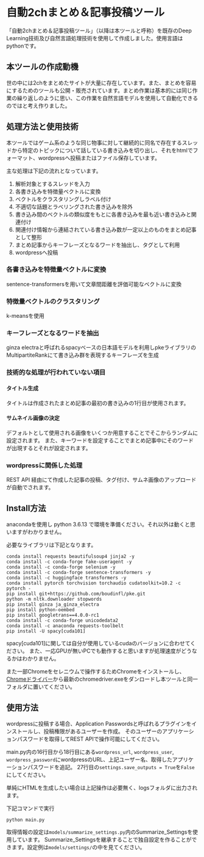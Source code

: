 # 自動2chまとめ＆記事投稿ツール

「自動2chまとめ＆記事投稿ツール」（以降は本ツールと呼称）を既存のDeep Learning技術及び自然言語処理技術を使用して作成しました。使用言語はpythonです。

## 本ツールの作成動機

世の中には2chをまとめたサイトが大量に存在しています。また、まとめを容易にするためのツールも公開・販売されています。まとめ作業は基本的には同じ作業の繰り返しのように思い、この作業を自然言語モデルを使用して自動化できるのではと考え作りました。

## 処理方法と使用技術

本ツールではゲーム系のような同じ物事に対して継続的に同名で存在するスレッドから特定のトピックについて話している書き込みを切り出し、それをhtmlでフォーマット、wordpressへ投稿またはファイル保存しています。

主な処理は下記の流れとなっています。

1. 解析対象とするスレッドを入力
2. 各書き込みを特徴量ベクトルに変換
3. ベクトルをクラスタリングしラベル付け
4. 不適切な話題とラベリングされた書き込みを除外
5. 書き込み間のベクトルの類似度をもとに各書き込みを最も近い書き込みと関連付け
6. 関連付け情報から連結されている書き込み数が一定以上のものをまとめ記事として整形
7. まとめ記事からキーフレーズとなるワードを抽出し、タグとして利用
8. wordpressへ投稿

### 各書き込みを特徴量ベクトルに変換

sentence-transformersを用いて文章間距離を評価可能なベクトルに変換

### 特徴量ベクトルのクラスタリング

k-meansを使用

### キーフレーズとなるワードを抽出

ginza electraと呼ばれるspacyベースの日本語モデルを利用しpkeライブラリのMultipartiteRankにて書き込み群を表現するキーフレーズを生成

### 技術的な処理が行われていない項目

#### タイトル生成

タイトルは作成されたまとめ記事の最初の書き込みの1行目が使用されます。

#### サムネイル画像の決定

デフォルトとして使用される画像をいくつか用意することでそこからランダムに設定されます。
また、キーワードを設定することでまとめ記事中にそのワードが出現するとそれが設定されます。

### wordpressに関係した処理

REST API 経由にて作成した記事の投稿、タグ付け、サムネ画像のアップロードが自動でされます。

## Install方法

anacondaを使用し python 3.6.13 で環境を準備ください。それ以外は動くと思いますがわかりません。

必要なライブラリは下記となります。
```
conda install requests beautifulsoup4 jinja2 -y
conda install -c conda-forge fake-useragent -y
conda install -c conda-forge selenium -y
conda install -c conda-forge sentence-transformers -y
conda install -c huggingface transformers -y
conda install pytorch torchvision torchaudio cudatoolkit=10.2 -c pytorch -
pip install git+https://github.com/boudinfl/pke.git
python -m nltk.downloader stopwords
pip install ginza ja_ginza_electra
pip install python-oembed
pip install googletrans==4.0.0-rc1
conda install -c conda-forge unicodedata2
conda install -c anaconda requests-toolbelt
pip install -U spacy[cuda101]
```

spacy[cuda101]に関しては自分が使用しているcudaのバージョンに合わせてください。
また、一応GPUが無いPCでも動作すると思いますが処理速度がどうなるかはわかりません。

また一部Chromeをセレニウムで操作するためChromeをインストールし、
[Chromeドライバー](https://chromedriver.chromium.org/)から最新のchromedriver.exeをダンロードし本ツールと同一フォルダに置いてください。

## 使用方法

wordpressに投稿する場合、Application Passwordsと呼ばれるプラグインをインストールし、投稿権限があるユーザーを作成。
そのユーザーのアプリケーションパスワードを取得してREST APIで操作可能にしてください。

main.py内の16行目から18行目にある`wordpress_url`, `wordpress_user`, `wordpress_password`にwordpressのURL、上記ユーザー名、取得したアプリケーションパスワードを追記。
27行目の`settings.save_outputs = True`を`False`にしてください。

単純にHTMLを生成したい場合は上記操作は必要無く、logsフォルダに出力されます。

下記コマンドで実行
```
python main.py
```

取得情報の設定は`models/summarize_settings.py`内のSummarize_Settingsを使用しています。
Summarize_Settingsを継承することで独自設定を作ることができます。設定例は`models/settings/`の中を見てください。
